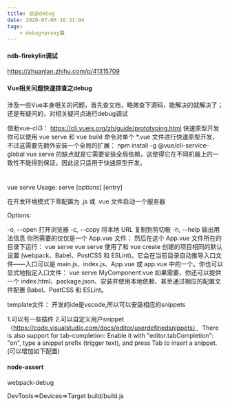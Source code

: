 ```yaml
---
title: 谈谈debug
date: 2020-07-06 16:31:04
tags:
    - debug+proxy篇
---
```


#### ndb-firekylin调试
https://zhuanlan.zhihu.com/p/41315709


#### Vue相关问题快速排查之debug

涉及一些Vue本身相关的问题，首先查文档，略微查下源码，能解决的就解决了；还是有疑问的，对相关疑问点进行debug调试


借助vue-cli3：
https://cli.vuejs.org/zh/guide/prototyping.html
快速原型开发
你可以使用 vue serve 和 vue build 命令对单个 *.vue 文件进行快速原型开发，不过这需要先额外安装一个全局的扩展：
npm install -g @vue/cli-service-global
vue serve 的缺点就是它需要安装全局依赖，这使得它在不同机器上的一致性不能得到保证。因此这只适用于快速原型开发。
#
vue serve
Usage: serve [options] [entry]

在开发环境模式下零配置为 .js 或 .vue 文件启动一个服务器


Options:

  -o, --open  打开浏览器
  -c, --copy  将本地 URL 复制到剪切板
  -h, --help  输出用法信息
你所需要的仅仅是一个 App.vue 文件：
<template>
  <h1>Hello!</h1>
</template>
然后在这个 App.vue 文件所在的目录下运行：
vue serve
vue serve 使用了和 vue create 创建的项目相同的默认设置 (webpack、Babel、PostCSS 和 ESLint)。它会在当前目录自动推导入口文件——入口可以是 main.js、index.js、App.vue 或 app.vue 中的一个。你也可以显式地指定入口文件：
vue serve MyComponent.vue
如果需要，你还可以提供一个 index.html、package.json、安装并使用本地依赖、甚至通过相应的配置文件配置 Babel、PostCSS 和 ESLint。


template文件：
开发的ide是vscode,所以可以安装相应的snippets

1.可以有一些插件
2.可以自定义用户snippet（https://code.visualstudio.com/docs/editor/userdefinedsnippets）
 There is also support for tab-completion: Enable it with "editor.tabCompletion": "on", type a snippet prefix (trigger text), and press Tab to insert a snippet.
(可以增加如下配置)

#### node-assert
webpack-debug

DevTools=>Devices=>Target build/build.js